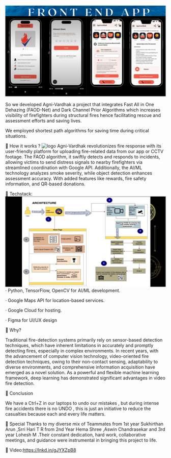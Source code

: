 ![logo](https://github.com/ipsita-kar/Agni-Vardhak-AI-ML-Fire-detection-and-evacuation/blob/main/Blue%20Simple%20Keep%20Calm%20Desktop%20Wallpaper.png)

So we developed Agni-Vardhak a project that integrates Fast All in One Dehazing (FAOD-Net) and Dark Channel Prior Algorithms which increases visibility of firefighters during structural fires hence facilitating rescue and assessment efforts and saving lives.

We employed shortest path algorithms for saving time during critical situations.

📌 How it works ?
![logo]()
Agni-Vardhak revolutionizes fire response with its user-friendly platform for uploading fire-related data from our app or CCTV footage. The FAOD algorithm, it swiftly detects and responds to incidents, allowing victims to send distress signals to nearby firefighters via streamlined coordination with Google API. Additionally, the AI/ML technology analyzes smoke severity, while object detection enhances assessment accuracy. With added features like rewards, fire safety information, and QR-based donations.

📌 Techstack:
![logo](https://github.com/ipsita-kar/Agni-Vardhak-AI-ML-Fire-detection-and-evacuation/blob/main/Blue%20Simple%20Keep%20Calm%20Desktop%20Wallpaper%20(2).png)
· Python, TensorFlow, OpenCV for AI/ML development.

· Google Maps API for location-based services.

· Google Cloud for hosting.

· Figma for UI/UX design

📌 Why?

Traditional fire-detection systems primarily rely on sensor-based detection techniques, which have inherent limitations in accurately and promptly detecting fires, especially in complex environments. In recent years, with the advancement of computer vision technology, video-oriented fire detection techniques, owing to their non-contact sensing, adaptability to diverse environments, and comprehensive information acquisition have emerged as a novel solution. As a powerful and flexible machine learning framework, deep learning has demonstrated significant advantages in video fire detection.

📌 Conclusion

We have a Ctrl+Z in our laptops to undo our mistakes , but during intense fire accidents there is no UNDO , this is just an initiative to reduce the casualties because each and every life matters.

📌 Special Thanks to my diverse mix of Teammates from 1st year Sukhirthan Arun ,Srri Hari T R from 2nd Year Hema Shree ,Aswin Chandrasekar and 3rd year Lohesh M .Their constant dedication, hard work, collaborative meetings, and guidance were instrumental in bringing this project to life.

📌 Video:https://lnkd.in/gJYXZpB8
